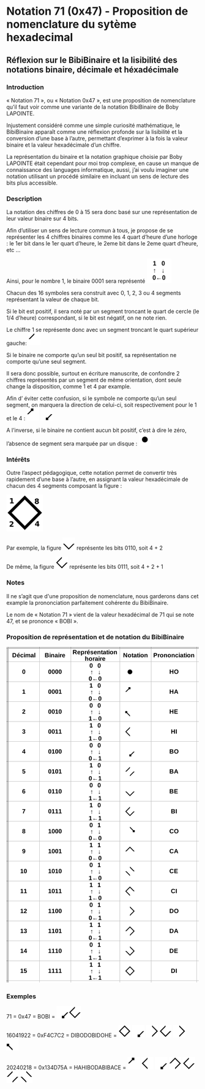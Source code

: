 # Notation 71 (0x47) - Proposition de nomenclature du sytème hexadecimal 
## Réflexion sur le BibiBinaire et la lisibilité des notations binaire, décimale et héxadécimale  

### Introduction
« Notation 71 », ou « Notation 0x47 », est une proposition de nomenclature qu’il faut voir comme une variante de la notation BibiBinaire de Boby LAPOINTE.

Injustement considéré comme une simple curiosité mathématique, le BibiBinaire apparaît comme une  réflexion profonde sur la lisibilité et la conversion d’une base à l’autre, permettant d’exprimer à la fois la valeur binaire et la valeur hexadécimale d’un chiffre.

La représentation du binaire et la notation graphique choisie par Boby LAPOINTE était cependant pour moi trop complexe, en cause un manque de connaissance des languages informatique, aussi, j’ai voulu imaginer une notation utilisant un procédé similaire en incluant un sens de lecture des bits plus accessible.

### Description
La notation des chiffres de 0 à 15 sera donc basé sur une représentation de leur valeur binaire sur 4 bits.

Afin d’utiliser un sens de lecture commun à tous, je propose de se représenter les 4 chiffres binaires comme les 4 quart d’heure d’une horloge : le 1er  bit dans le 1er quart d’heure, le 2eme bit dans le 2eme quart d’heure, etc ...

Ainsi, pour le nombre 1, le binaire 0001 sera représenté <img src="/img/0001-horaire.png" width="64" height="64">


Chacun des 16 symboles sera construit avec 0, 1, 2, 3 ou 4 segments représentant la valeur de chaque bit.
 
Si le bit est positif, il sera noté par un segment troncant le quart de cercle (le 1/4 d’heure) correspondant, si le bit est négatif, on ne note rien.

Le chiffre 1 se représente donc avec un segment troncant le quart supérieur gauche: <img src="/img/1_nodir.png" width="32" height="32">


Si le binaire ne comporte qu’un seul bit positif, sa représentation ne comporte qu’une seul segment. 

Il sera donc possible, surtout en écriture manuscrite, de confondre 2 chiffres représentés par un segment de même orientation, dont seule change la disposition, comme 1 et 4 par example.

Afin d’ éviter cette confusion, si le symbole ne comporte qu’un seul segment, on marquera la 
direction de celui-ci, soit respectivement pour le 1 et le 4 : <img src="/img/1.png" width="32" height="32"> <img src="/img/4.png" width="32" height="32">


A l’inverse, si le binaire ne contient aucun bit positif, c’est à dire le zéro, l’absence de segment 
sera marquée par un disque : <img src="/img/0.png" width="32" height="32">


### Intérêts
Outre l’aspect pédagogique, cette notation permet de convertir très rapidement d’une base à l’autre, en assignant la valeur hexadécimale de chacun des 4 segments composant la figure : 

<img src="/img/8421.png" width="96" height="96">

Par exemple, la figure <img src="/img/6.png" width="32" height="32"> représente les bits 0110, soit 4 + 2 

De même, la figure <img src="/img/7.png" width="32" height="32"> représente les bits 0111, soit 4 + 2 + 1 

### Notes
Il ne s’agit que d'une proposition de nomenclature, nous garderons dans cet example la prononciation parfaitement cohérente du BibiBinaire.

Le nom de « Notation 71 » vient de la valeur hexadécimal de 71 qui se note 47, et se prononce « BOBI ».
 

### Proposition de représentation et de notation du BibiBinaire 
![Nomenclature de la notation 71.](/img/notation.png)
	

### Exemples

71 = 0x47 = BOBI = <img src="/img/4.png" width="32" height="32"><img src="/img/7.png" width="32" height="32"> 

16041922 = 0xF4C7C2 = DIBODOBIDOHE = <img src="/img/15.png" width="32" height="32"> <img src="/img/4.png" width="32" height="32"> <img src="/img/12.png" width="32" height="32"> <img src="/img/7.png" width="32" height="32"> <img src="/img/12.png" width="32" height="32"> <img src="/img/2.png" width="32" height="32">

20240218 = 0x134D75A = HAHIBODABIBACE = <img src="/img/1.png" width="32" height="32"> <img src="/img/3.png" width="32" height="32"> <img src="/img/4.png" width="32" height="32"> <img src="/img/13.png" width="32" height="32"> <img src="/img/7.png" width="32" height="32"> <img src="/img/5.png" width="32" height="32"> <img src="/img/10.png" width="32" height="32"> 






